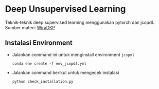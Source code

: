 # Deep Unsupervised Learning

Teknik-teknik deep supervised learning menggunakan pytorch dan jcopdl. Sumber materi: [WiraDKP](https://github.com/WiraDKP/deep_learning)

## Instalasi Environment

- Jalankan command ini untuk menginstall environment `jcopml`
  ```
  conda env create -f env_jcopdl.yml
  ```
- Jalankan command berikut untuk mengecek instalasi
  ```
  python check_installation.py
  ```
